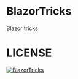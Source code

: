 # BlazorTricks
Blazor tricks

# LICENSE
[![BlazorTricks](https://img.shields.io/github/license/zxyao145/BlazorTricks)](https://github.com/zxyao145/BlazorTricks/blob/main/LICENSE)
